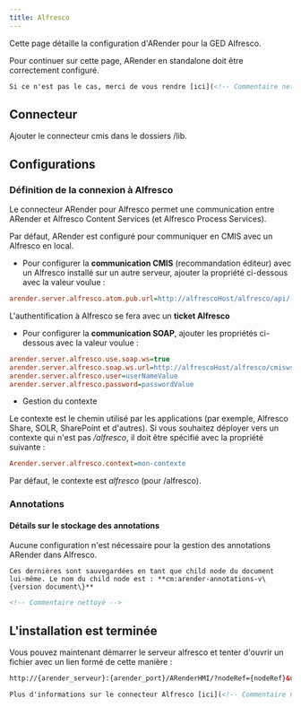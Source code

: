 ```yaml
---
title: Alfresco
---
```


Cette page détaille la configuration d'ARender pour la GED Alfresco.


Pour continuer sur cette page, ARender en standalone doit être correctement configuré.

```xml
Si ce n'est pas le cas, merci de vous rendre [ici](<!-- Commentaire nettoyé -->).
```

## Connecteur 

Ajouter le connecteur cmis dans le dossiers /lib.


## Configurations 

### Définition de la connexion à Alfresco

Le connecteur ARender pour Alfresco permet une communication entre ARender et Alfresco Content Services (et Alfresco Process Services).

Par défaut, ARender est configuré pour communiquer en CMIS avec un Alfresco en local.

* Pour configurer la **communication CMIS** (recommandation éditeur) avec un Alfresco installé sur un autre serveur, ajouter la propriété ci-dessous avec la valeur voulue :


```cfg
arender.server.alfresco.atom.pub.url=http://alfrescoHost/alfresco/api/-default-/cmis/versions/1.1/atom
```

L'authentification à Alfresco se fera avec un **ticket Alfresco**

* Pour configurer la **communication SOAP**, ajouter les propriétés ci-dessous avec la valeur voulue :


```cfg
arender.server.alfresco.use.soap.ws=true
arender.server.alfresco.soap.ws.url=http://alfrescoHost/alfresco/cmisws/cmis?wsdl
arender.server.alfresco.user=userNameValue
arender.server.alfresco.password=passwordValue
```

*  Gestion du contexte

Le contexte est le chemin utilisé par les applications (par exemple, Alfresco Share, SOLR, SharePoint et d'autres).
Si vous souhaitez déployer vers un contexte qui n'est pas */alfresco*, il doit être spécifié avec la propriété suivante :

```cfg
Arender.server.alfresco.context=mon-contexte
```

Par défaut, le contexte est *alfresco* (pour /alfresco).


### Annotations

#### Détails sur le stockage des annotations

Aucune configuration n'est nécessaire pour la gestion des annotations ARender dans Alfresco.

```text
Ces dernières sont sauvegardées en tant que child node du document lui-même. Le nom du child node est : **cm:arender-annotations-v\{version document\}**
```

```xml
<!-- Commentaire nettoyé -->
```

## L'installation est terminée

Vous pouvez maintenant démarrer le serveur alfresco et tenter d'ouvrir un fichier avec un lien formé de cette manière :

```html
http://{arender_serveur}:{arender_port}/ARenderHMI/?nodeRef={nodeRef}&user={user}&alf_ticket={ticket}&versionLabel={version}
```


```xml
Plus d'informations sur le connecteur Alfresco [ici](<!-- Commentaire nettoyé -->)
```
